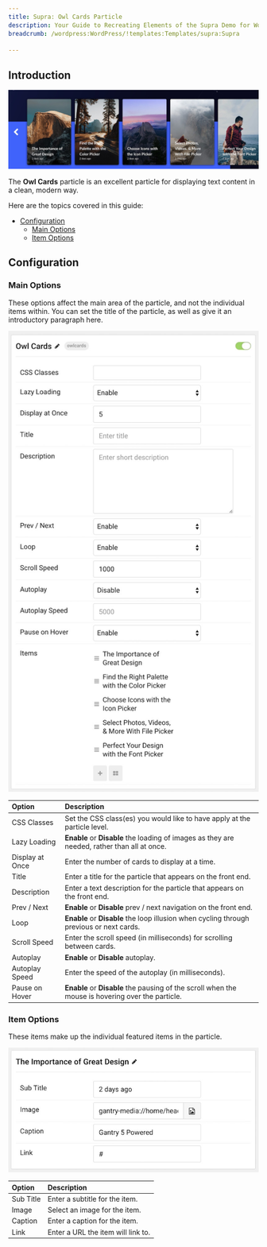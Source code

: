 ```yaml
---
title: Supra: Owl Cards Particle
description: Your Guide to Recreating Elements of the Supra Demo for WordPress
breadcrumb: /wordpress:WordPress/!templates:Templates/supra:Supra

---
```


## Introduction

![](assets/particle_owlcards1.jpeg)

The **Owl Cards** particle is an excellent particle for displaying text content in a clean, modern way.

Here are the topics covered in this guide:

* [Configuration](#configuration)
    - [Main Options](#main-options)
    - [Item Options](#item-options)

## Configuration

### Main Options 

These options affect the main area of the particle, and not the individual items within. You can set the title of the particle, as well as give it an introductory paragraph here.

![](assets/particle_owlcards2.jpeg)

| Option          | Description                                                                                       |
| :-----          | :-----                                                                                            |
| CSS Classes     | Set the CSS class(es) you would like to have apply at the particle level.                         |
| Lazy Loading    | **Enable** or **Disable** the loading of images as they are needed, rather than all at once.      |
| Display at Once | Enter the number of cards to display at a time.                                                   |
| Title           | Enter a title for the particle that appears on the front end.                                     |
| Description     | Enter a text description for the particle that appears on the front end.                          |
| Prev / Next     | **Enable** or **Disable** prev / next navigation on the front end.                                |
| Loop            | **Enable** or **Disable** the loop illusion when cycling through previous or next cards.          |
| Scroll Speed    | Enter the scroll speed (in milliseconds) for scrolling between cards.                             |
| Autoplay        | **Enable** or **Disable** autoplay.                                                               |
| Autoplay Speed  | Enter the speed of the autoplay (in milliseconds).                                                |
| Pause on Hover  | **Enable** or **Disable** the pausing of the scroll when the mouse is hovering over the particle. |

### Item Options

These items make up the individual featured items in the particle.

![](assets/particle_owlcards3.jpeg)

| Option    | Description                        |
| :-----    | :-----                             |
| Sub Title | Enter a subtitle for the item.     |
| Image     | Select an image for the item.      |
| Caption   | Enter a caption for the item.      |
| Link      | Enter a URL the item will link to. |

